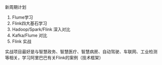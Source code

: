 新周期计划

1. Flume学习
2. Flink四大基石学习
3. Hadoop/Spark/Flink 深入对比
4. Kafka/Flume 对比
5. Flink 实战

实战项目最好是与智慧政务、智慧医疗、智慧病房、自动驾驶、车联网、工业检测等相关，学习阿里巴巴有关Flink的案例（技术框架）

